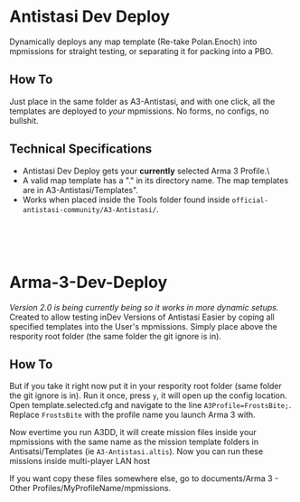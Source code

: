 # Antistasi Dev Deploy
Dynamically deploys any map template (Re-take Polan.Enoch) into mpmissions for straight testing, or separating it for packing into a PBO. 
## How To
Just place in the same folder as A3-Antistasi, and with one click, all the templates are deployed to *your* mpmissions. No forms, no configs, no bullshit.
## Technical Specifications 
* Antistasi Dev Deploy gets your **currently** selected Arma 3 Profile.\
* A valid map template has a "." in its directory name. The map templates are in A3-Antistasi/Templates".
* Works when placed inside the Tools folder found inside `official-antistasi-community/A3-Antistasi/`.
<br/>
<br/>
<br/>

# Arma-3-Dev-Deploy
*Version 2.0 is being currently being so it works in more dynamic setups.*
Created to allow testing inDev Versions of Antistasi Easier by coping all specified templates into the User's mpmissions.
Simply place above the respority root folder (the same folder the git ignore is in). 
## How To
But if you take it right now put it in your respority root folder (same folder the git ignore is in). Run it once, press `y`, it will open up the config location. Open template.selected.cfg and navigate to the line `A3Profile=FrostsBite;`. Replace `FrostsBite` with the profile name you launch Arma 3 with.
<br/>

Now evertime you run A3DD, it will create mission files inside your mpmissions with the same name as the mission template folders in Antisatsi/Templates (ie `A3-Antistasi.altis`). Now you can run these missions inside multi-player LAN host 
<br/>

If you want copy these files somewhere else, go to documents/Arma 3 - Other Profiles/MyProfileName/mpmissions.
